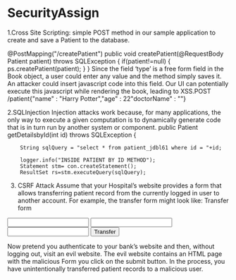 # SecurityAssign

1.Cross Site Scripting:
simple POST method in our sample application to create and save a Patient to the database.

@PostMapping("/createPatient")
public void createPatient(@RequestBody Patient patient) throws SQLException {
        if(patient!=null) {
       ps.createPatient(patient);
     }
 }
Since the field ‘type’ is a free form field in the Book object, a user could enter any value and the method simply saves it. An attacker could insert javascript code into this field. Our UI can potentially execute this javascript while rendering the book, leading to XSS.POST /patient{"name" : "Harry Potter","age" : 22"doctorName" : "<script>alert(document.cookie)</script>"}


2.SQLInjection
Injection attacks work because, for many applications, the only way to execute a given computation is to dynamically generate code that is in turn run by another system or component. 
public Patient getDetailsbyId(int id) throws SQLException {
		
		String sqlQuery = "select * from patient_jdbl61 where id = "+id;
		
		logger.info("INSIDE PATIENT BY ID METHOD");
		Statement stm= con.createStatement();
		ResultSet rs=stm.executeQuery(sqlQuery);


3. CSRF Attack
   Assume that your Hospital’s website provides a form that allows transferring patient record from the currently logged in user to another account. For example, the transfer form might look like:
Transfer form
<form method="post"
	action="/transfer">
<input type="text"
	name="amount"/>
<input type="text"
	name="routingNumber"/>
<input type="text"
	name="account"/>
<input type="submit"
	value="Transfer"/>
</form>

Now pretend you authenticate to your bank’s website and then, without logging out, visit an evil website. The evil website contains an HTML page with the malicious Form
you click on the submit button. In the process, you have unintentionally transferred patient records to a malicious user.
  
